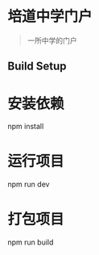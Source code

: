 # 培道中学门户

> 一所中学的门户

## Build Setup

# 安装依赖
npm install

# 运行项目
npm run dev

# 打包项目
npm run build



